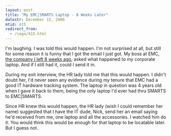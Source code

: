 ```yaml
---
layout: post
title: "My EMC|SMARTS Laptop - 8 Weeks Later"
datestr: December 15, 2006
mtid: 415
redirect_from:
  - /saga/415.html
---
```


I'm laughing.  I was told this would happen.  I'm not surprised at all, but still
for some reason it is funny that I got the email I just got.  My boss at EMC,
<a href="/2006/10/20/2006-10-20-402">the company I left 8 weeks ago</a>, asked
what happened to my corporate laptop.  And if I still had it, could I send it in.

During my exit interview, the HR lady told me that this would happen.  I didn't
doubt her, I'd never seen any evidence during my tenure that EMC had a good IT
hardware tracking system.  The laptop in question was 4 years old when I gave
it back to them, being the only laptop I'd ever had thru SMARTS to EMC\|SMARTS.

Since HR knew this would happen, the HR lady (wish I could remember her name)
suggested that I have the IT dude, Nick, send her an email saying he'd received
from me, one laptop and all the accessories.  I watched him do it.  You would
think this would be enough for that laptop to be locatable later.  But I guess
not.

